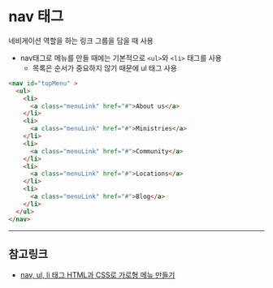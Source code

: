 # nav 태그
네비게이션 역할을 하는 링크 그룹을 담을 때 사용
* nav태그로 메뉴를 만들 때에는 기본적으로 `<ul>`와 `<li>` 태그를 사용
  * 목록은 순서가 중요하지 않기 때문에 ul 태그 사용
  
```html
<nav id="topMenu" >
  <ul>
    <li>
      <a class="menuLink" href="#">About us</a>
    </li>
    <li>
      <a class="menuLink" href="#">Ministries</a>
    </li> 
    <li>
      <a class="menuLink" href="#">Community</a>
    </li>
    <li>
      <a class="menuLink" href="#">Locations</a>
    </li> 
    <li>
      <a class="menuLink" href="#">Blog</a>
    </li>
  </ul>
</nav>
```
  
***
## 참고링크 
* [nav, ul, li 태그 HTML과 CSS로 가로형 메뉴 만들기](https://unikys.tistory.com/333)
